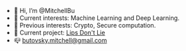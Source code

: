 - 👋 Hi, I’m @MitchellBu
- :brain: Current interests: Machine Learning and Deep Learning.
- :closed_lock_with_key: Previous interests: Crypto, Secure computation.
- :lips: Current project: [Lips Don't Lie](https://github.com/MitchellBu/LipsDontLie "Lips Don't Lie")
- :mailbox_closed: butovsky.mitchell@gmail.com
